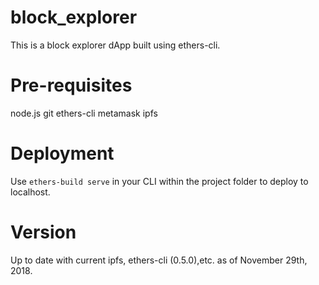 # block_explorer
This is a block explorer dApp built using ethers-cli. 

# Pre-requisites

node.js
git
ethers-cli
metamask
ipfs

# Deployment

Use `ethers-build serve` in your CLI within the project folder to deploy to localhost. 

# Version

Up to date with current ipfs, ethers-cli (0.5.0),etc. as of November 29th, 2018.
